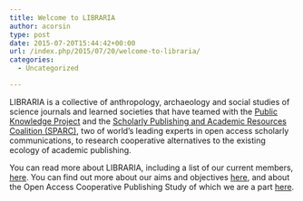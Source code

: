 ```yaml
---
title: Welcome to LIBRARIA
author: acorsin
type: post
date: 2015-07-20T15:44:42+00:00
url: /index.php/2015/07/20/welcome-to-libraria/
categories:
  - Uncategorized

---
```

LIBRARIA is a collective of anthropology, archaeology and social studies of science journals and learned societies that have teamed with the <a href="https://pkp.sfu.ca/" target="_blank" rel="noopener noreferrer">Public Knowledge Project</a> and the <a href="http://www.sparc.arl.org/about" target="_blank" rel="noopener noreferrer">Scholarly Publishing and Academic Resources Coalition (SPARC)</a>, two of world&#8217;s leading experts in open access scholarly communications, to research cooperative alternatives to the existing ecology of academic publishing.

You can read more about LIBRARIA, including a list of our current members, <a href="http://libraria.cc/about" target="_blank" rel="noopener noreferrer">here</a>. You can find out more about our aims and objectives [here][1], and about the Open Access Cooperative Publishing Study of which we are a part [here][2].

 [1]: http://libraria.cc/how
 [2]: http://libraria.cc/open-access-publishing-cooperative-study